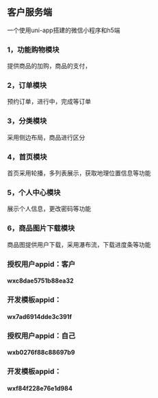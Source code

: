 ## 客户服务端
一个使用uni-app搭建的微信小程序和h5端
### 1，功能购物模块
提供商品的加购，商品的支付，
### 2，订单模块
预约订单，进行中，完成等订单
### 3，分类模块
采用侧边布局，商品进行区分
### 4，首页模块
首页采用轮播，多列表展示，获取地理位置信息等功能
### 5，个人中心模块
展示个人信息，更改密码等功能
### 6，商品图片下载模块
商品图提供用户下载，采用瀑布流，下载进度条等功能


### 授权用户appid：客户
#### wxc8dae5751b88ea32

### 开发模板appid：
#### wx7ad6914dde3c391f


### 授权用户appid：自己
#### wxb0276f88c88697b9

### 开发模板appid：
#### wxf84f228e76e1d984